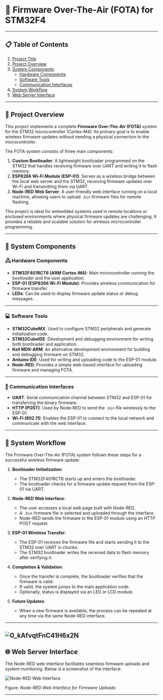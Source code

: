 # 📡 Firmware Over-The-Air (FOTA) for STM32F4

---

## 📋 Table of Contents

1. [Project Title](#-project-title)
2. [Project Overview](#-project-overview)
3. [System Components](#-system-components)
   - [Hardware Components](#hardware-components)
   - [Software Tools](#software-tools)
   - [Communication Interfaces](#communication-interfaces)
4. [System Workflow](#-system-workflow)
5. [Web Server Interface](#web-server-interface)

---

## 🧾 Project Overview

This project implements a complete **Firmware Over-The-Air (FOTA)** system for the STM32 microcontroller (Cortex-M4). Its primary goal is to enable wireless firmware updates without needing a physical connection to the microcontroller.

The FOTA system consists of three main components:

1. **Custom Bootloader**: A lightweight bootloader programmed on the STM32 that handles receiving firmware over UART and writing it to flash memory.
2. **ESP8266 Wi-Fi Module (ESP-01)**: Serves as a wireless bridge between the local web server and the STM32, receiving firmware updates over Wi-Fi and transmitting them via UART.
3. **Node-RED Web Server**: A user-friendly web interface running on a local machine, allowing users to upload `.bin` firmware files for remote flashing.

This project is ideal for embedded systems used in remote locations or enclosed environments where physical firmware updates are challenging. It provides a reliable and scalable solution for wireless microcontroller programming.

---

## 🔧 System Components

### 🖧 Hardware Components

- **STM32F401RCT6 (ARM Cortex-M4)**: Main microcontroller running the bootloader and the user application.
- **ESP-01 (ESP8266 Wi-Fi Module)**: Provides wireless communication for firmware transfer.
- **LEDs**: Can be used to display firmware update status or debug messages.

---

### 💻 Software Tools

- **STM32CubeMX**: Used to configure STM32 peripherals and generate initialization code.
- **STM32CubeIDE**: Development and debugging environment for writing both bootloader and application.
- **Keil MDK-ARM**: An alternative development environment for building and debugging firmware on STM32.
- **Arduino IDE**: Used for writing and uploading code to the ESP-01 module.
- **Node-RED**: Provides a simple web-based interface for uploading firmware and managing FOTA.

---

### 📡 Communication Interfaces

- **UART**: Serial communication channel between STM32 and ESP-01 for transferring the binary firmware.
- **HTTP (POST)**: Used by Node-RED to send the `.bin` file wirelessly to the ESP-01.
- **Wi-Fi (802.11)**: Enables the ESP-01 to connect to the local network and communicate with the web interface.

---

## 🧭 System Workflow

The Firmware Over-The-Air (FOTA) system follows these steps for a successful wireless firmware update:

1. **Bootloader Initialization**:
   - The STM32F401RCT6 starts up and enters the bootloader.
   - The bootloader checks for a firmware update request from the ESP-01 via UART.

2. **Node-RED Web Interface**:
   - The user accesses a local web page built with Node-RED.
   - A `.bin` firmware file is selected and uploaded through the interface.
   - Node-RED sends the firmware to the ESP-01 module using an HTTP POST request.

3. **ESP-01 Wireless Transfer**:
   - The ESP-01 receives the firmware file and starts sending it to the STM32 over UART in chunks.
   - The STM32 bootloader writes the received data to flash memory after verifying it.

4. **Completion & Validation**:
   - Once the transfer is complete, the bootloader verifies that the firmware is valid.
   - If valid, the system jumps to the main application code.
   - Optionally, status is displayed via an LED or LCD module.

5. **Future Updates**:
   - When a new firmware is available, the process can be repeated at any time via the same Node-RED interface.

---
![0_kAfvqtFnC41H6x2N](https://github.com/user-attachments/assets/386c0bfd-76f5-4fb2-b458-431644dfabf4)
---

## 🌐 Web Server Interface

The Node-RED web interface facilitates seamless firmware uploads and system monitoring. Below is a screenshot of the interface:

![Node-RED Web Interface](images/node-red-web-interface.png)

*Figure: Node-RED Web Interface for Firmware Uploads*

---
